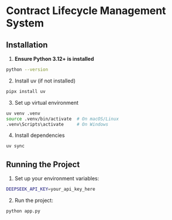 # Contract Lifecycle Management System

## Installation

1. **Ensure Python 3.12+ is installed**

```sh
python --version
```

2. Install uv (if not installed)

```sh
pipx install uv
```

3. Set up virtual environment

```sh
uv venv .venv
source .venv/bin/activate  # On macOS/Linux
.venv\Scripts\activate     # On Windows
```

4. Install dependencies

```sh
uv sync
```

## Running the Project

1. Set up your environment variables:

```sh
DEEPSEEK_API_KEY=your_api_key_here
```

2. Run the project:

```sh
python app.py
```
